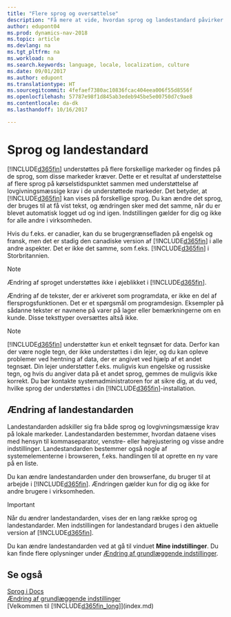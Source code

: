 ```yaml
---
title: "Flere sprog og oversættelse"
description: "Få mere at vide, hvordan sprog og landestandard påvirker din oplevelse i Dynamics NAV."
author: edupont04
ms.prod: dynamics-nav-2018
ms.topic: article
ms.devlang: na
ms.tgt_pltfrm: na
ms.workload: na
ms.search.keywords: language, locale, localization, culture
ms.date: 09/01/2017
ms.author: edupont
ms.translationtype: HT
ms.sourcegitcommit: 4fefaef7380ac10836fcac404eea006f55d8556f
ms.openlocfilehash: 57787e98f1d845ab3edeb945be5e00750d7c9ae8
ms.contentlocale: da-dk
ms.lasthandoff: 10/16/2017

---
```

# <a name="language-and-locale"></a>Sprog og landestandard
[!INCLUDE[d365fin](includes/d365fin_md.md)] understøttes på flere forskellige markeder og findes på de sprog, som disse markeder kræver. Dette er et resultat af understøttelse af flere sprog på kørselstidspunktet sammen med understøttelse af lovgivningsmæssige krav i de understøttede markeder. Det betyder, at [!INCLUDE[d365fin](includes/d365fin_md.md)] kan vises på forskellige sprog. Du kan ændre det sprog, der bruges til at få vist tekst, og ændringen sker med det samme, når du er blevet automatisk logget ud og ind igen. Indstillingen gælder for dig og ikke for alle andre i virksomheden.  

Hvis du f.eks. er canadier, kan du se brugergrænsefladen på engelsk og fransk, men det er stadig den canadiske version af [!INCLUDE[d365fin](includes/d365fin_md.md)] i alle andre aspekter. Det er ikke det samme, som f.eks. [!INCLUDE[d365fin](includes/d365fin_md.md)] i Storbritannien.  

> [!NOTE]  
>  Ændring af sproget understøttes ikke i øjeblikket i [!INCLUDE[d365fin](includes/d365fin_md.md)].

Ændring af de tekster, der er arkiveret som programdata, er ikke en del af flersprogsfunktionen. Det er et spørgsmål om programdesign. Eksempler på sådanne tekster er navnene på varer på lager eller bemærkningerne om en kunde. Disse teksttyper oversættes altså ikke.  

> [!NOTE]  
>  [!INCLUDE[d365fin](includes/d365fin_md.md)] understøtter kun et enkelt tegnsæt for data. Derfor kan der være nogle tegn, der ikke understøttes i din lejer, og du kan opleve problemer ved hentning af data, der er angivet ved hjælp af et andet tegnsæt. Din lejer understøtter f.eks. muligvis kun engelske og russiske tegn, og hvis du angiver data på et andet sprog, gemmes de muligvis ikke korrekt. Du bør kontakte systemadministratoren for at sikre dig, at du ved, hvilke sprog der understøttes i din [!INCLUDE[d365fin](includes/d365fin_md.md)]-installation.  

## <a name="changing-the-locale"></a>Ændring af landestandarden
Landestandarden adskiller sig fra både sprog og lovgivningsmæssige krav på lokale markeder. Landestandarden bestemmer, hvordan dataene vises med hensyn til kommaseparator, venstre- eller højrejustering og visse andre indstillinger. Landestandarden bestemmer også nogle af systemelementerne i browseren, f.eks. handlingen til at oprette en ny vare på en liste.  

Du kan ændre landestandarden under den browserfane, du bruger til at arbejde i [!INCLUDE[d365fin](includes/d365fin_md.md)]. Ændringen gælder kun for dig og ikke for andre brugere i virksomheden.  

> [!IMPORTANT]  
>  Når du ændrer landestandarden, vises der en lang række sprog og landestandarder. Men indstillingen for landestandard bruges i den aktuelle version af [!INCLUDE[d365fin](includes/d365fin_md.md)].  

Du kan ændre landestandarden ved at gå til vinduet **Mine indstillinger**. Du kan finde flere oplysninger under [Ændring af grundlæggende indstillinger](ui-change-basic-settings.md).  

## <a name="see-also"></a>Se også  
[Sprog i Docs](about-languages.md)  
[Ændring af grundlæggende indstillinger](ui-change-basic-settings.md)  
[Velkommen til [!INCLUDE[d365fin_long](includes/d365fin_long_md.md)]](index.md)  

